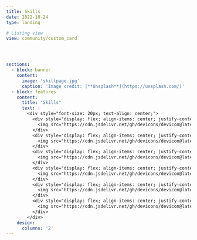 ```yaml
---
title: Skills
date: 2022-10-24
type: landing

# Listing view
view: community/custom_card




sections:
  - block: banner
    content:
      image: 'skillpage.jpg'
      caption: 'Image credit: [**Unsplash**](https://unsplash.com/)'
  - block: features
    content:
      title: "Skills"
      text: |
        <div style="font-size: 20px; text-align: center;">
          <div style="display: flex; align-items: center; justify-content: center; margin: 10px 0;">
            <img src="https://cdn.jsdelivr.net/gh/devicons/devicon@latest/icons/java/java-original.svg" style="width: 30px; margin-right: 10px;" /> JAVA
          </div>
          <div style="display: flex; align-items: center; justify-content: center; margin: 10px 0;">
            <img src="https://cdn.jsdelivr.net/gh/devicons/devicon@latest/icons/python/python-original.svg" style="width: 30px; margin-right: 10px;" /> Python
          </div>
          <div style="display: flex; align-items: center; justify-content: center; margin: 10px 0;">
            <img src="https://cdn.jsdelivr.net/gh/devicons/devicon@latest/icons/spring/spring-original.svg" style="width: 30px; margin-right: 10px;" /> Spring Boot
          </div>
          <div style="display: flex; align-items: center; justify-content: center; margin: 10px 0;">
            <img src="https://cdn.jsdelivr.net/gh/devicons/devicon@latest/icons/csharp/csharp-original.svg" style="width: 30px; margin-right: 10px;" /> C#
          </div>
          <div style="display: flex; align-items: center; justify-content: center; margin: 10px 0;">
            <img src="https://cdn.jsdelivr.net/gh/devicons/devicon@latest/icons/cplusplus/cplusplus-original.svg" style="width: 30px; margin-right: 10px;" /> C++
          </div>
          <div style="display: flex; align-items: center; justify-content: center; margin: 10px 0;">
            <img src="https://cdn.jsdelivr.net/gh/devicons/devicon@latest/icons/react/react-original.svg" style="width: 30px; margin-right: 10px;" /> React
          </div>
        </div>
    design:
      columns: '2'
---
```

